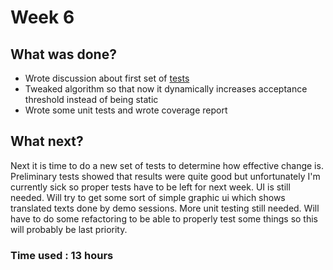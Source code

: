 # Week 6

## What was done?
- Wrote discussion about first set of [tests](../Test-Log-Discussion.md)
- Tweaked algorithm so that now it dynamically increases acceptance threshold instead of being static
- Wrote some unit tests and wrote coverage report


## What next?
Next it is time to do a new set of tests to determine how effective change is. Preliminary tests showed that results were quite good but unfortunately I'm currently 
sick so proper tests have to be left for next week.
UI is still needed. Will try to get some sort of simple graphic ui which shows translated texts done by demo sessions.
More unit testing still needed. Will have to do some refactoring to be able to properly test some things so this will probably be last priority.

### Time used : 13 hours
